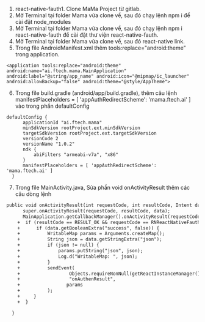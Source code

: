 1. react-native-fauth1. Clone MaMa Project từ gitlab.
2. Mở Terminal tại folder Mama vừa clone về, sau đó chạy lệnh npm i để cài đặt node_modules
3. Mở Terminal tại folder Mama vừa clone về, sau đó chạy lệnh npm i react-native-fauth để cài đặt thư viện react-native-fauth.
4. Mở Terminal tại folder Mama vừa clone về, sau đó react-native link.
5. Trong file AndroidManifest.xml  thêm tools:replace="android:theme" trong application.
```
<application tools:replace="android:theme" android:name="ai.ftech.mama.MainApplication" android:label="@string/app_name" android:icon="@mipmap/ic_launcher" android:allowBackup="false" android:theme="@style/AppTheme">
```
6. Trong file build.gradle (android/app/build.gradle), thêm câu lệnh manifestPlaceholders = [ 'appAuthRedirectScheme': 'mama.ftech.ai' ] vào trong phần defaultConfig
  ```
  defaultConfig {
        applicationId "ai.ftech.mama"
        minSdkVersion rootProject.ext.minSdkVersion
        targetSdkVersion rootProject.ext.targetSdkVersion
        versionCode 2
        versionName "1.0.2"
        ndk {
            abiFilters "armeabi-v7a", "x86"
        }
        manifestPlaceholders = [ 'appAuthRedirectScheme': 'mama.ftech.ai' ]
    }
  ```
7. Trong file MainActivity.java, Sửa phần void onActivityResult thêm các câu dòng lệnh 
  ``` diff
  public void onActivityResult(int requestCode, int resultCode, Intent data) {
        super.onActivityResult(requestCode, resultCode, data);
        MainApplication.getCallbackManager().onActivityResult(requestCode, resultCode, data);
      +  if (resultCode == RESULT_OK && requestCode == RNReactNativeFauthModule.REQUEST_CODE) {
      +      if (data.getBooleanExtra("success", false)) {
      +          WritableMap params = Arguments.createMap();
      +          String json = data.getStringExtra("json");
      +          if (json != null) {
      +              params.putString("json", json);
      +              Log.d("WritableMap: ", json);
      +          }
      +          sendEvent(
      +                  Objects.requireNonNull(getReactInstanceManager().getCurrentReactContext()),
      +                  "onAuthenResult",
      +                 params
      +          );
      +     }
      +  }

    }
  ```
  
